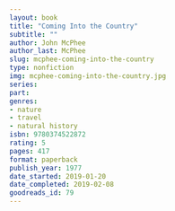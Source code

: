 ```yaml
---
layout: book
title: "Coming Into the Country"
subtitle: ""
author: John McPhee
author_last: McPhee
slug: mcphee-coming-into-the-country
type: nonfiction
img: mcphee-coming-into-the-country.jpg
series: 
part: 
genres:
- nature
- travel
- natural history
isbn: 9780374522872
rating: 5
pages: 417
format: paperback
publish_year: 1977
date_started: 2019-01-20
date_completed: 2019-02-08
goodreads_id: 79
---
```

